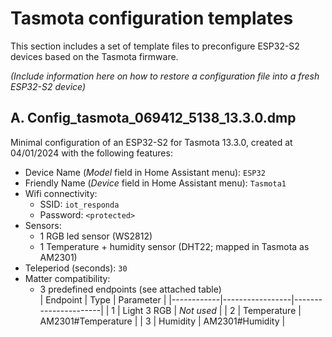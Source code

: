 # Tasmota configuration templates
This section includes a set of template files to preconfigure ESP32-S2 devices based on the Tasmota firmware.

*(Include information here on how to restore a configuration file into a fresh ESP32-S2 device)*

## A. Config_tasmota_069412_5138_13.3.0.dmp
Minimal configuration of an ESP32-S2 for Tasmota 13.3.0, created at 04/01/2024 with the following features:
- Device Name (*Model* field in Home Assistant menu): `ESP32`
- Friendly Name (*Device* field in Home Assistant menu): `Tasmota1`
- Wifi connectivity:
  - SSID: `iot_responda`
  - Password: `<protected>`
- Sensors:
  - 1 RGB led sensor (WS2812)
  - 1 Temperature + humidity sensor (DHT22; mapped in Tasmota as AM2301) 
- Teleperiod (seconds): `30`
- Matter compatibility:
  - 3 predefined endpoints (see attached table)  
  | Endpoint   | Type            | Parameter            |
  |------------|-----------------|----------------------|
  |     1      | Light 3 RGB     | _Not used_           |
  |     2      | Temperature     | AM2301#Temperature   |
  |     3      | Humidity        | AM2301#Humidity      |